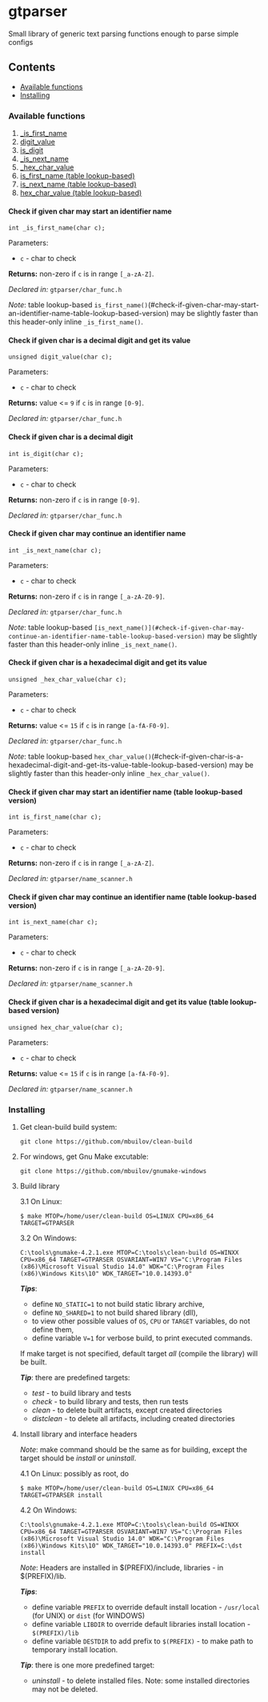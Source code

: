 # gtparser
Small library of generic text parsing functions enough to parse simple configs

## Contents

- [Available functions](#available-functions)
- [Installing](#installing)


### Available functions

1. [_is_first_name](#check-if-given-char-may-start-an-identifier-name)
2. [digit_value](#check-if-given-char-is-a-decimal-digit-and-get-its-value)
3. [is_digit](#check-if-given-char-is-a-decimal-digit)
4. [_is_next_name](#check-if-given-char-may-continue-an-identifier-name)
5. [_hex_char_value](#check-if-given-char-is-a-hexadecimal-digit-and-get-its-value)
1. [is_first_name (table lookup-based)](#check-if-given-char-may-start-an-identifier-name-table-lookup-based-version)
4. [is_next_name (table lookup-based)](#check-if-given-char-may-continue-an-identifier-name-table-lookup-based-version)
5. [hex_char_value (table lookup-based)](#check-if-given-char-is-a-hexadecimal-digit-and-get-its-value-table-lookup-based-version)


#### Check if given char may start an identifier name
```
int _is_first_name(char c);
```
Parameters:
- ```c```  - char to check

**Returns:** non-zero if ```c``` is in range ```[_a-zA-Z]```.

*Declared in:* ```gtparser/char_func.h```

_Note_: table lookup-based ```is_first_name()```(#check-if-given-char-may-start-an-identifier-name-table-lookup-based-version) may be slightly faster than this header-only inline ```_is_first_name()```.

#### Check if given char is a decimal digit and get its value
```
unsigned digit_value(char c);
```
Parameters:
- ```c```  - char to check

**Returns:** value <= ```9``` if ```c``` is in range ```[0-9]```.

*Declared in:* ```gtparser/char_func.h```

#### Check if given char is a decimal digit
```
int is_digit(char c);
```
Parameters:
- ```c```  - char to check

**Returns:** non-zero if ```c``` is in range ```[0-9]```.

*Declared in:* ```gtparser/char_func.h```

#### Check if given char may continue an identifier name
```
int _is_next_name(char c);
```
Parameters:
- ```c```  - char to check

**Returns:** non-zero if ```c``` is in range ```[_a-zA-Z0-9]```.

*Declared in:* ```gtparser/char_func.h```

_Note_: table lookup-based ```[is_next_name()](#check-if-given-char-may-continue-an-identifier-name-table-lookup-based-version)``` may be slightly faster than this header-only inline ```_is_next_name()```.

#### Check if given char is a hexadecimal digit and get its value
```
unsigned _hex_char_value(char c);
```
Parameters:
- ```c```  - char to check

**Returns:** value <= ```15``` if ```c``` is in range ```[a-fA-F0-9]```.

*Declared in:* ```gtparser/char_func.h```

_Note_: table lookup-based ```hex_char_value()```(#check-if-given-char-is-a-hexadecimal-digit-and-get-its-value-table-lookup-based-version) may be slightly faster than this header-only inline ```_hex_char_value()```.

#### Check if given char may start an identifier name (table lookup-based version)
```
int is_first_name(char c);
```
Parameters:
- ```c```  - char to check

**Returns:** non-zero if ```c``` is in range ```[_a-zA-Z]```.

*Declared in:* ```gtparser/name_scanner.h```

#### Check if given char may continue an identifier name (table lookup-based version)
```
int is_next_name(char c);
```
Parameters:
- ```c```  - char to check

**Returns:** non-zero if ```c``` is in range ```[_a-zA-Z0-9]```.

*Declared in:* ```gtparser/name_scanner.h```

#### Check if given char is a hexadecimal digit and get its value (table lookup-based version)
```
unsigned hex_char_value(char c);
```
Parameters:
- ```c```  - char to check

**Returns:** value <= ```15``` if ```c``` is in range ```[a-fA-F0-9]```.

*Declared in:* ```gtparser/name_scanner.h```


### Installing

1. Get clean-build build system:

    ```
    git clone https://github.com/mbuilov/clean-build
    ```
2. For windows, get Gnu Make excutable:

    ```
    git clone https://github.com/mbuilov/gnumake-windows
    ```
3. Build library

    3.1 On Linux:
    ```
    $ make MTOP=/home/user/clean-build OS=LINUX CPU=x86_64 TARGET=GTPARSER
    ```

    3.2 On Windows:
    ```
    C:\tools\gnumake-4.2.1.exe MTOP=C:\tools\clean-build OS=WINXX CPU=x86_64 TARGET=GTPARSER OSVARIANT=WIN7 VS="C:\Program Files (x86)\Microsoft Visual Studio 14.0" WDK="C:\Program Files (x86)\Windows Kits\10" WDK_TARGET="10.0.14393.0"
    ```

    _**Tips**_:
    - define ```NO_STATIC=1``` to not build static library archive,
    - define ```NO_SHARED=1``` to not build shared library (dll),
    - to view other possible values of ```OS```, ```CPU``` or ```TARGET``` variables, do not define them,
    - define variable ```V=1``` for verbose build, to print executed commands.

    If make target is not specified, default target _all_ (compile the library) will be built.

    _**Tip**_: there are predefined targets:
    * _test_      - to build library and tests
    * _check_     - to build library and tests, then run tests
    * _clean_     - to delete built artifacts, except created directories
    * _distclean_ - to delete all artifacts, including created directories

4. Install library and interface headers

    _Note_: make command should be the same as for building, except the target should be _install_ or _uninstall_.

    4.1 On Linux:
    possibly as root, do
    ```
    $ make MTOP=/home/user/clean-build OS=LINUX CPU=x86_64 TARGET=GTPARSER install
    ```

    4.2 On Windows:
    ```
    C:\tools\gnumake-4.2.1.exe MTOP=C:\tools\clean-build OS=WINXX CPU=x86_64 TARGET=GTPARSER OSVARIANT=WIN7 VS="C:\Program Files (x86)\Microsoft Visual Studio 14.0" WDK="C:\Program Files (x86)\Windows Kits\10" WDK_TARGET="10.0.14393.0" PREFIX=C:\dst install
    ```

    _Note_: Headers are installed in $(PREFIX)/include, libraries - in $(PREFIX)/lib.

    _**Tips**_:
    - define variable ```PREFIX``` to override default install location - ```/usr/local``` (for UNIX) or ```dist``` (for WINDOWS)
    - define variable ```LIBDIR``` to override default libraries install location - ```$(PREFIX)/lib```
    - define variable ```DESTDIR``` to add prefix to ```$(PREFIX)``` - to make path to temporary install location.

    _**Tip**_: there is one more predefined target:
    * _uninstall_ - to delete installed files. Note: some installed directories may not be deleted.
